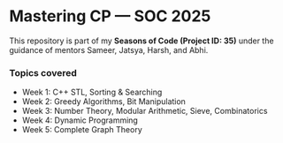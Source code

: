 # Mastering CP — SOC 2025

This repository is part of my **Seasons of Code (Project ID: 35)** under the guidance of mentors Sameer, Jatsya, Harsh, and Abhi.

### Topics covered
- Week 1: C++ STL, Sorting & Searching
- Week 2: Greedy Algorithms, Bit Manipulation
- Week 3: Number Theory, Modular Arithmetic, Sieve, Combinatorics
- Week 4: Dynamic Programming 
- Week 5: Complete Graph Theory
